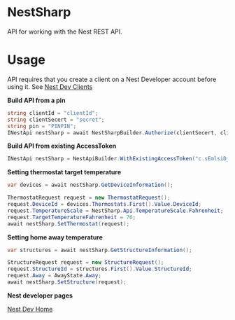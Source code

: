 NestSharp
=========

API for working with the Nest REST API.

Usage
=========
API requires that you create a client on a Nest Developer account before using it. See [Nest Dev Clients]

**Build API from a pin**
```C#
string clientId = "clientId";
string clientSecert = "secret";
string pin = "PINPIN";
INestApi nestSharp = await NestSharpBuilder.Authorize(clientSecert, clientId, pin);
```
**Build API from existing AccessToken**
```C#
INestApi nestSharp = NestApiBuilder.WithExistingAccessToken("c.sEmlsiDj9Ssgna0W8MiAQIolv30qguUCv7bXTuUAyReaS30apETDTNGAV2rvkGRuLeUb7o8M9oGBXH7PHShmD9OLS1hqp0FW3JcDlag2WIy0jIPFDo1ArfItpNLIeToQazSG62AOHXhFl6Wt");
```

**Setting thermostat target temperature**
```C#
var devices = await nestSharp.GetDeviceInformation();

ThermostatRequest request = new ThermostatRequest();
request.DeviceId = devices.Thermostats.First().Value.DeviceId;
request.TemperatureScale = NestSharp.Api.TemperatureScale.Fahrenheit;
request.TargetTemperatureFahrenheit = 76;
await nestSharp.SetThermostat(request);
```

**Setting home away temperature**
```C#
var structures = await nestSharp.GetStructureInformation();

StructureRequest request = new StructureRequest();
request.StructureId = structures.First().Value.StructureId;
request.Away = AwayState.Away;
await nestSharp.SetStructure(request);
```

**Nest developer pages**

[Nest Dev Home]

[Nest Dev Home]:https://developer.nest.com/
[Nest Dev Clients]:https://developer.nest.com/clients